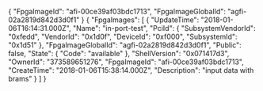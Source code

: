 {
    "FpgaImageId": "afi-00ce39af03bdc1713", 
    "FpgaImageGlobalId": "agfi-02a2819d842d3d0f1"
}
{
    "FpgaImages": [
        {
            "UpdateTime": "2018-01-06T16:14:31.000Z", 
            "Name": "in-port-test", 
            "PciId": {
                "SubsystemVendorId": "0xfedd", 
                "VendorId": "0x1d0f", 
                "DeviceId": "0xf000", 
                "SubsystemId": "0x1d51"
            }, 
            "FpgaImageGlobalId": "agfi-02a2819d842d3d0f1", 
            "Public": false, 
            "State": {
                "Code": "available"
            }, 
            "ShellVersion": "0x071417d3", 
            "OwnerId": "373589651276", 
            "FpgaImageId": "afi-00ce39af03bdc1713", 
            "CreateTime": "2018-01-06T15:38:14.000Z", 
            "Description": "input data with brams"
        }
    ]
}

